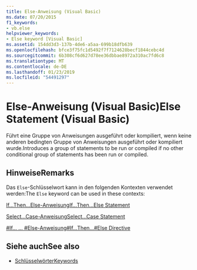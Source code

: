 ```yaml
---
title: Else-Anweisung (Visual Basic)
ms.date: 07/20/2015
f1_keywords:
- vb.else
helpviewer_keywords:
- Else keyword [Visual Basic]
ms.assetid: 154dd3d3-137b-4de6-a5aa-699b18dfb639
ms.openlocfilehash: bfce3f75fc1d5492f7f7124628becf1844cebc4d
ms.sourcegitcommit: 6b308cf6d627d78ee36dbbae8972a310ac7fd6c8
ms.translationtype: MT
ms.contentlocale: de-DE
ms.lasthandoff: 01/23/2019
ms.locfileid: "54491297"
---
```

# <a name="else-statement-visual-basic"></a><span data-ttu-id="9e09d-102">Else-Anweisung (Visual Basic)</span><span class="sxs-lookup"><span data-stu-id="9e09d-102">Else Statement (Visual Basic)</span></span>
<span data-ttu-id="9e09d-103">Führt eine Gruppe von Anweisungen ausgeführt oder kompiliert, wenn keine anderen bedingten Gruppe von Anweisungen ausgeführt oder kompiliert wurde.</span><span class="sxs-lookup"><span data-stu-id="9e09d-103">Introduces a group of statements to be run or compiled if no other conditional group of statements has been run or compiled.</span></span>  
  
## <a name="remarks"></a><span data-ttu-id="9e09d-104">Hinweise</span><span class="sxs-lookup"><span data-stu-id="9e09d-104">Remarks</span></span>  
 <span data-ttu-id="9e09d-105">Das `Else`-Schlüsselwort kann in den folgenden Kontexten verwendet werden:</span><span class="sxs-lookup"><span data-stu-id="9e09d-105">The `Else` keyword can be used in these contexts:</span></span>  
  
 [<span data-ttu-id="9e09d-106">If...Then...Else-Anweisung</span><span class="sxs-lookup"><span data-stu-id="9e09d-106">If...Then...Else Statement</span></span>](../../../visual-basic/language-reference/statements/if-then-else-statement.md)  
  
 [<span data-ttu-id="9e09d-107">Select...Case-Anweisung</span><span class="sxs-lookup"><span data-stu-id="9e09d-107">Select...Case Statement</span></span>](../../../visual-basic/language-reference/statements/select-case-statement.md)  
  
 [<span data-ttu-id="9e09d-108">#If... ... #Else-Anweisung</span><span class="sxs-lookup"><span data-stu-id="9e09d-108">#If...Then...#Else Directive</span></span>](../../../visual-basic/language-reference/directives/if-then-else-directives.md)  
  
## <a name="see-also"></a><span data-ttu-id="9e09d-109">Siehe auch</span><span class="sxs-lookup"><span data-stu-id="9e09d-109">See also</span></span>
- [<span data-ttu-id="9e09d-110">Schlüsselwörter</span><span class="sxs-lookup"><span data-stu-id="9e09d-110">Keywords</span></span>](../../../visual-basic/language-reference/keywords/index.md)
